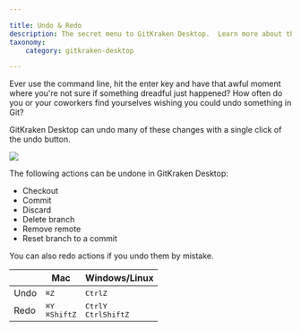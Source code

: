 ```yaml
---

title: Undo & Redo
description: The secret menu to GitKraken Desktop.  Learn more about the Command bar, Command Palette and general tips for working faster.
taxonomy:
    category: gitkraken-desktop

---
```


Ever use the command line, hit the enter key and have that awful moment where you're not sure if something dreadful just happened? How often do you or your coworkers find yourselves wishing you could undo something in Git?

GitKraken Desktop can undo many of these changes with a single click of the undo button.

<img src='/wp-content/uploads/undo.png' srcset='/wp-content/uploads/undo@2x.png 2x' class='img-bordered img-responsive center'>

The following actions can be undone in GitKraken Desktop:

+ Checkout
+ Commit
+ Discard
+ Delete branch
+ Remove remote
+ Reset branch to a commit


You can also redo actions if you undo them by mistake.


<table class='table table--bordered table--shortcuts'>
    <thead>
        <tr>
            <th>&nbsp;</th>
            <th>Mac</th>
            <th>Windows/Linux</th>
        </tr>
    </thead>
    <tbody>
        <tr>
            <td>Undo</td>
            <td><kbd>&#8984;</kbd><kbd>Z</kbd></td>
            <td><kbd>Ctrl</kbd><kbd>Z</kbd></td>
        </tr>
        <tr>
            <td>Redo</td>
            <td><kbd>&#8984;</kbd><kbd>Y</kbd><br>
            <kbd>&#8984;</kbd><kbd>Shift</kbd><kbd>Z</kbd></td>
            <td><kbd>Ctrl</kbd><kbd>Y</kbd><br>
            <kbd>Ctrl</kbd><kbd>Shift</kbd><kbd>Z</kbd></td>
        </tr>
    </tbody>
</table>
